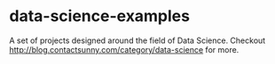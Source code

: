 # data-science-examples
A set of projects designed around the field of Data Science. Checkout http://blog.contactsunny.com/category/data-science for more.
